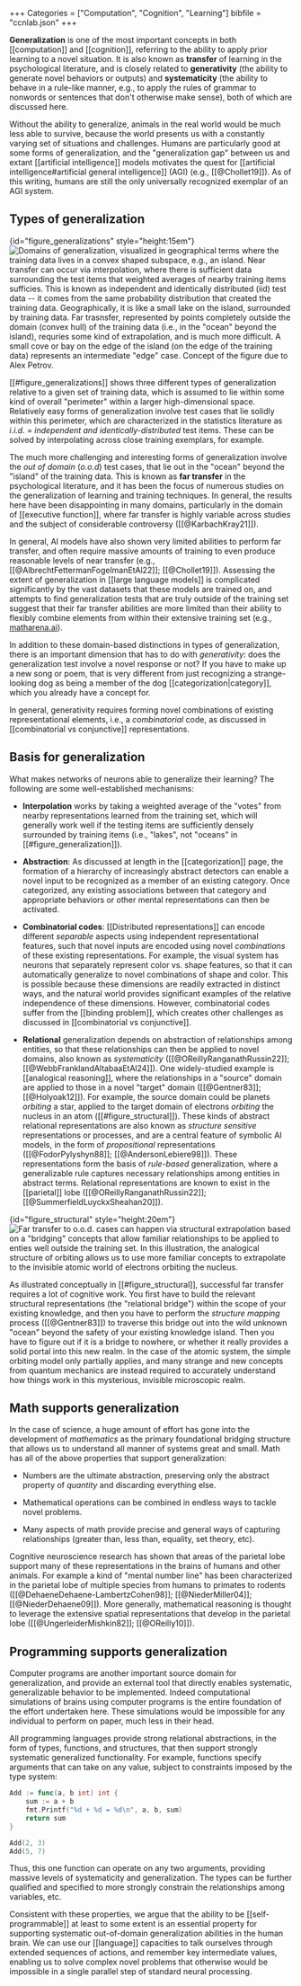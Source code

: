 +++
Categories = ["Computation", "Cognition", "Learning"]
bibfile = "ccnlab.json"
+++

**Generalization** is one of the most important concepts in both [[computation]] and [[cognition]], referring to the ability to apply prior learning to a novel situation. It is also known as **transfer** of learning in the psychological literature, and is closely related to **generativity** (the ability to generate novel behaviors or outputs) and **systematicity** (the ability to behave in a rule-like manner, e.g., to apply the rules of grammar to nonwords or sentences that don't otherwise make sense), both of which are discussed here.

Without the ability to generalize, animals in the real world would be much less able to survive, because the world presents us with a constantly varying set of situations and challenges. Humans are particularly good at some forms of generalization, and the "generalization gap" between us and extant [[artificial intelligence]] models motivates the quest for [[artificial intelligence#artificial general intelligence]] (AGI) (e.g., [[@Chollet19]]). As of this writing, humans are still the only universally recognized exemplar of an AGI system.

## Types of generalization

{id="figure_generalizations" style="height:15em"}
![Domains of generalization, visualized in geographical terms where the training data lives in a convex shaped subspace, e.g., an island. Near transfer can occur via interpolation, where there is sufficient data surrounding the test items that weighted averages of nearby training items sufficies. This is known as independent and identically distributed (iid) test data -- it comes from the same probability distribution that created the training data. Geographically, it is like a small lake on the island, surrounded by training data. Far trasnsfer, represented by points completely outside the domain (convex hull) of the training data (i.e., in the "ocean" beyond the island), requries some kind of extrapolation, and is much more difficult. A small cove or bay on the edge of the island (on the edge of the training data) represents an intermediate "edge" case. Concept of the figure due to Alex Petrov.](media/fig_generalization_iid_ood_lake_ocean.png)

[[#figure_generalizations]] shows three different types of generalization relative to a given set of training data, which is assumed to lie within some kind of overall "perimeter" within a larger high-dimensional space. Relatively easy forms of generalization involve test cases that lie solidly within this perimeter, which are characterized in the statistics literature as _i.i.d._ = _independent and identically-distributed_ test items. These can be solved by interpolating across close training exemplars, for example.

The much more challenging and interesting forms of generalization involve the _out of domain_ (_o.o.d_) test cases, that lie out in the "ocean" beyond the "island" of the training data. This is known as **far transfer** in the psychological literature, and it has been the focus of numerous studies on the generalization of learning and training techniques. In general, the results here have been disappointing in many domains, particularly in the domain of [[executive function]], where far transfer is highly variable across studies and the subject of considerable controversy ([[@KarbachKray21]]).

In general, AI models have also shown very limited abilities to perform far transfer, and often require massive amounts of training to even produce reasonable levels of near transfer (e.g., [[@AlbrechtFettermanFogelmanEtAl22]]; [[@Chollet19]]). Assessing the extent of generalization in [[large language models]] is complicated significantly by the vast datasets that these models are trained on, and attempts to find generalization tests that are truly outside of the training set suggest that their far transfer abilities are more limited than their ability to flexibly combine elements from within their extensive training set (e.g., [matharena.ai](https://matharena.ai/)).

In addition to these domain-based distinctions in types of generalization, there is an important dimension that has to do with _generativity_: does the generalization test involve a novel response or not? If you have to make up a new song or poem, that is very different from just recognizing a strange-looking dog as being a member of the dog [[categorization|category]], which you already have a concept for.

In general, generativity requires forming novel combinations of existing representational elements, i.e., a _combinatorial_ code, as discussed in [[combinatorial vs conjunctive]] representations.

## Basis for generalization

What makes networks of neurons able to generalize their learning? The following are some well-established mechanisms:

* **Interpolation** works by taking a weighted average of the "votes" from nearby representations learned from the training set, which will generally work well if the testing items are sufficiently densely surrounded by training items (i.e., "lakes", not "oceans" in [[#figure_generalization]]).

* **Abstraction**: As discussed at length in the [[categorization]] page, the formation of a hierarchy of increasingly abstract detectors can enable a novel input to be recognized as a member of an existing category. Once categorized, any existing associations between that category and appropriate behaviors or other mental representations can then be activated.

* **Combinatorial codes**: [[Distributed representations]] can encode different _separable_ aspects using independent representational features, such that novel inputs are encoded using novel _combinations_ of these existing representations. For example, the visual system has neurons that separately represent color vs. shape features, so that it can automatically generalize to novel combinations of shape and color. This is possible because these dimensions are readily extracted in distinct ways, and the natural world provides significant examples of the relative independence of these dimensions. However, combinatorial codes suffer from the [[binding problem]], which creates other challenges as discussed in [[combinatorial vs conjunctive]].

* **Relational** generalization depends on abstraction of relationships among entities, so that these relationships can then be applied to novel domains, also known as _systematicity_ ([[@OReillyRanganathRussin22]]; [[@WebbFranklandAltabaaEtAl24]]). One widely-studied example is [[analogical reasoning]], where the relationships in a "source" domain are applied to those in a novel "target" domain ([[@Gentner83]]; [[@Holyoak12]]). For example, the source domain could be planets _orbiting_ a star, applied to the target domain of electrons _orbiting_ the nucleus in an atom ([[#figure_structural]]). These kinds of abstract relational representations are also known as _structure sensitive_ representations or processes, and are a central feature of symbolic AI models, in the form of _propositional_ representations ([[@FodorPylyshyn88]]; [[@AndersonLebiere98]]). These representations form the basis of _rule-based_ generalization, where a generalizable rule captures necessary relationships among entities in abstract terms. Relational representations are known to exist in the [[parietal]] lobe ([[@OReillyRanganathRussin22]]; [[@SummerfieldLuyckxSheahan20]]).

{id="figure_structural" style="height:20em"}
![Far transfer to o.o.d. cases can happen via structural extrapolation based on a "bridging" concepts that allow familiar relationships to be applied to enties well outside the training set.  In this illustration, the analogical structure of orbiting allows us to use more familiar concepts to extrapolate to the invisible atomic world of electrons orbiting the nucleus.](media/fig_generalization_bridge_ood.png)

As illustrated conceptually in [[#figure_structural]], successful far transfer requires a lot of cognitive work. You first have to build the relevant structural representations (the "relational bridge") within the scope of your existing knowledge, and then you have to perform the _structure mapping_ process ([[@Gentner83]]) to traverse this bridge out into the wild unknown "ocean" beyond the safety of your existing knowledge island. Then you have to figure out if it is a bridge to nowhere, or whether it really provides a solid portal into this new realm. In the case of the atomic system, the simple orbiting model only partially applies, and many strange and new concepts from quantum mechanics are instead required to accurately understand how things work in this mysterious, invisible microscopic realm.

## Math supports generalization

In the case of science, a huge amount of effort has gone into the development of _mathematics_ as the primary foundational bridging structure that allows us to understand all manner of systems great and small. Math has all of the above properties that support generalization:

* Numbers are the ultimate abstraction, preserving only the abstract property of _quantity_ and discarding everything else.

* Mathematical operations can be combined in endless ways to tackle novel problems.

* Many aspects of math provide precise and general ways of capturing relationships (greater than, less than, equality, set theory, etc).

Cognitive neuroscience research has shown that areas of the parietal lobe support many of these representations in the brains of humans and other animals. For example a kind of "mental number line" has been characterized in the parietal lobe of multiple species from humans to primates to rodents ([[@DehaeneDehaene-LambertzCohen98]]; [[@NiederMiller04]]; [[@NiederDehaene09]]). More generally, mathematical reasoning is thought to leverage the extensive spatial representations that develop in the parietal lobe ([[@UngerleiderMishkin82]]; [[@OReilly10]]).

<!--- TODO: point to models of spatial learning here -->

## Programming supports generalization

Computer programs are another important source domain for generalization, and provide an external tool that directly enables systematic, generalizable behavior to be implemented. Indeed computational simulations of brains using computer programs is the entire foundation of the effort undertaken here. These simulations would be impossible for any individual to perform on paper, much less in their head.

All programming languages provide strong relational abstractions, in the form of types, functions, and structures, that then support strongly systematic generalized functionality. For example, functions specify arguments that can take on any value, subject to constraints imposed by the type system:

```Go
Add := func(a, b int) int {
    sum := a + b
    fmt.Printf("%d + %d = %d\n", a, b, sum)
    return sum
}

Add(2, 3)
Add(5, 7)
```

Thus, this one function can operate on any two arguments, providing massive levels of systematicity and generalization. The types can be further qualified and specified to more strongly constrain the relationships among variables, etc.

Consistent with these properties, we argue that the ability to be [[self-programmable]] at least to some extent is an essential property for supporting systematic out-of-domain generalization abilities in the human brain. We can use our [[language]] capacities to talk ourselves through extended sequences of actions, and remember key intermediate values, enabling us to solve complex novel problems that otherwise would be impossible in a single parallel step of standard neural processing.


